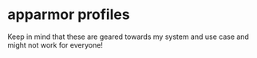 # apparmor profiles

Keep in mind that these are geared towards my system and use case and might not work for everyone!
